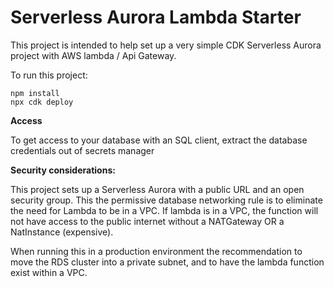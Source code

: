 # Serverless Aurora Lambda Starter

This project is intended to help set up a very simple CDK Serverless Aurora project with AWS lambda / Api Gateway.

To run this project:

```
npm install
npx cdk deploy
```

**Access**

To get access to your database with an SQL client, extract the database credentials out of secrets manager

**Security considerations:**

This project sets up a Serverless Aurora with a public URL and an open security group. This the permissive database networking rule is to eliminate the need for Lambda to be in a VPC. If lambda is in a VPC, the function will not have access to the public internet without a NATGateway OR a NatInstance (expensive).

When running this in a production environment the recommendation to move the RDS cluster into a private subnet, and to have the lambda function exist within a VPC.
